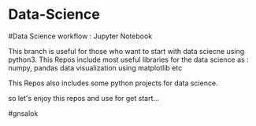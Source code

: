 # Data-Science

#Data Science workflow : Jupyter Notebook


This branch is useful for those who want to start with data sciecne using python3.
This Repos include most useful libraries for the data science as : numpy, pandas
data visualization using matplotlib etc

This Repos also includes some python projects for data science.

so let's enjoy this repos and use for get start...


#gnsalok

